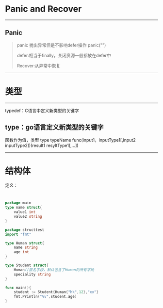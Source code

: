 # Panic and Recover

---
## Panic
>panic 抛出异常但是不影响defer操作
>panic("")
>
>defer:相当于finally，关闭资源一般都放在defer中
>
>Recover:从异常中恢复

---

# 类型

---
typedef：C语言中定义新类型的关键字

## type：go语言定义新类型的关键字
函数作为值，类型
type typeName func(input1，inputType1[,input2 inputType2])(result1 resyltType1[,...])

----
# 结构体
定义：
```go


package main
type name struct{
	value1 int
	value2 string
}
```

```go
package structtest
import "fmt"

type Human struct{
	name string
	age int
}

type Student struct{
	Human//匿名字段，默认包含了Human的所有字段
	speciality string
}

func main(){
	student := Student{Human{"hk",12},"xx"}
	fmt.Println("%v",student.age)
}
```



